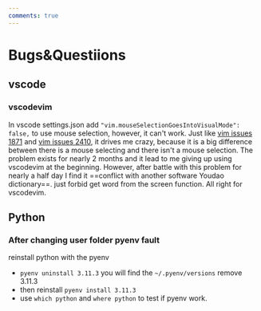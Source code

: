```yaml
---
comments: true
---
```


# Bugs&Questiions
## vscode
### vscodevim
In vscode settings.json add `"vim.mouseSelectionGoesIntoVisualMode": false,` to use mouse selection, however, it can't work. Just like [vim issues 1871](https://github.com/VSCodeVim/Vim/issues/1871) and [vim issues 2410](https://github.com/VSCodeVim/Vim/issues/2410), it drives me crazy, because it is a big difference between there is a mouse selecting and there isn't a mouse selection. The problem exists for nearly 2 months and it lead to me giving up using vscodevim at the beginning. However, after battle with this problem for nearly a half day I find it ==conflict with another software Youdao dictionary==. just forbid get word from the screen function. All right for vscodevim.  

## Python
### After changing user folder pyenv fault
reinstall python with the pyenv  

* `pyenv uninstall 3.11.3` you will find the `~/.pyenv/versions` remove 3.11.3
* then reinstall `pyenv install 3.11.3` 
* use `which python` and `where python` to test if pyenv work.  

